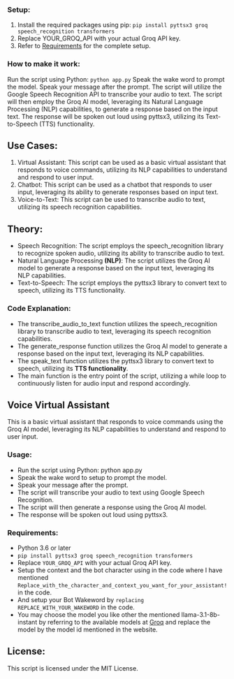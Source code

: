 ### Setup:
1) Install the required packages using pip:
`pip install pyttsx3 groq speech_recognition transformers`
2) Replace YOUR_GROQ_API with your actual Groq API key.
3) Refer to [Requirements](https://github.com/sidharthsajith/GROQ-Voice-AI-assistant/tree/main#requirements) for the complete setup.
### How to make it work:
Run the script using Python: `python app.py`
Speak the wake word to prompt the model.
Speak your message after the prompt.
The script will utilize the Google Speech Recognition API to transcribe your audio to text.
The script will then employ the Groq AI model, leveraging its Natural Language Processing (NLP) capabilities, to generate a response based on the input text.
The response will be spoken out loud using pyttsx3, utilizing its Text-to-Speech (TTS) functionality.
## Use Cases:
1) Virtual Assistant: This script can be used as a basic virtual assistant that responds to voice commands, utilizing its NLP capabilities to understand and respond to user input.
2) Chatbot: This script can be used as a chatbot that responds to user input, leveraging its ability to generate responses based on input text.
3) Voice-to-Text: This script can be used to transcribe audio to text, utilizing its speech recognition capabilities.
## Theory:
* Speech Recognition: The script employs the speech_recognition library to recognize spoken audio, utilizing its ability to transcribe audio to text.
* Natural Language Processing **(NLP)**: The script utilizes the Groq AI model to generate a response based on the input text, leveraging its NLP capabilities.
* Text-to-Speech: The script employs the pyttsx3 library to convert text to speech, utilizing its TTS functionality.
### Code Explanation:
* The transcribe_audio_to_text function utilizes the speech_recognition library to transcribe audio to text, leveraging its speech recognition capabilities.
* The generate_response function utilizes the Groq AI model to generate a response based on the input text, leveraging its NLP capabilities.
* The speak_text function utilizes the pyttsx3 library to convert text to speech, utilizing its **TTS functionality**.
* The main function is the entry point of the script, utilizing a while loop to continuously listen for audio input and respond accordingly.
## Voice Virtual Assistant
This is a basic virtual assistant that responds to voice commands using the Groq AI model, leveraging its NLP capabilities to understand and respond to user input.

### Usage:

- Run the script using Python: python app.py
- Speak the wake word to setup to prompt the model.
- Speak your message after the prompt.
- The script will transcribe your audio to text using Google Speech Recognition.
- The script will then generate a response using the Groq AI model.
- The response will be spoken out loud using pyttsx3.
### Requirements:
- Python 3.6 or later
- `pip install pyttsx3 groq speech_recognition transformers`
- Replace `YOUR_GROQ_API` with your actual Groq API key.
- Setup the context and the bot character using in the code where I have mentioned `Replace_with_the_character_and_context_you_want_for_your_assistant!` in the code.
- And setup your Bot Wakeword by `replacing REPLACE_WITH_YOUR_WAKEWORD` in the code.
- You may choose the model you like other the mentioned llama-3.1-8b-instant by referring to the available models at [Groq](https://console.groq.com/docs/models) and replace the model by the model id mentioned in the website.
## License:

This script is licensed under the MIT License.

